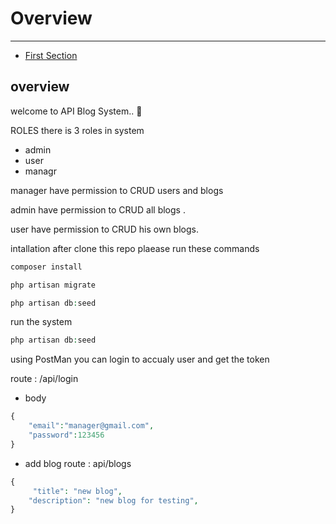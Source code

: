 # Overview

---

- [First Section](#section-1)

<a name="section-1"></a>
## overview

welcome to API Blog System.. 🦊

<a name="section-2"> ROLES </a>
there is 3 roles in system 
* admin
* user 
* managr 

manager have permission to CRUD users and blogs 

admin have permission to CRUD all blogs . 

user have permission to CRUD his own blogs.

<a name="section-3"> intallation 
 </a>
after clone this repo plaease run these commands 

```php 
composer install
```
```php 
php artisan migrate
```
```php 
php artisan db:seed
```

<a name="section-3">run the system </a>
```php 
php artisan db:seed
```
using PostMan you can login to accualy user and get the token

route : /api/login
* body
```php
{
    "email":"manager@gmail.com",
    "password":123456
}
```
* add blog 
route : api/blogs
```php
{
     "title": "new blog",
    "description": "new blog for testing",
}
```

